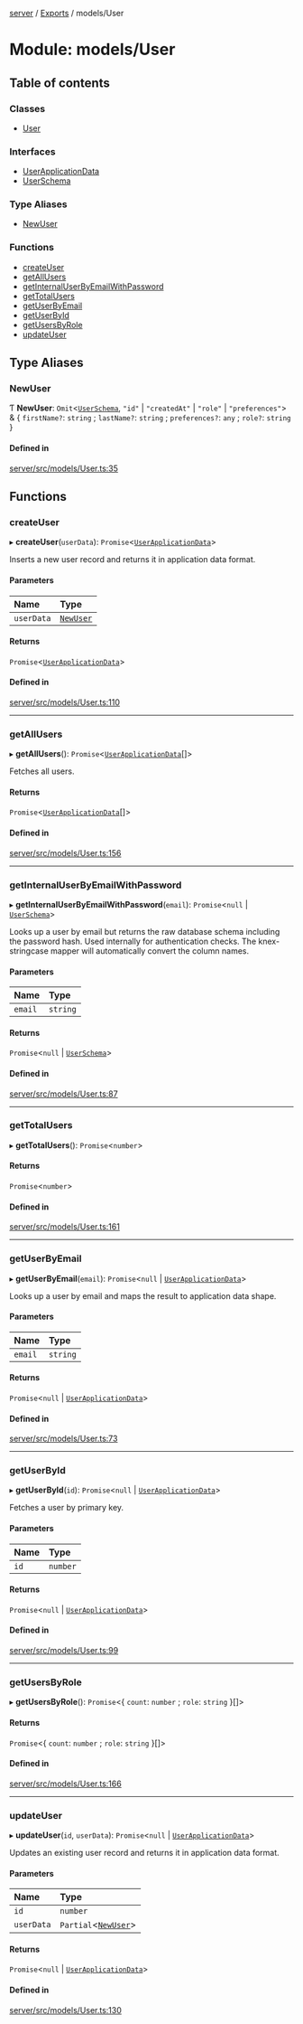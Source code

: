 [server](../README.md) / [Exports](../modules.md) / models/User

# Module: models/User

## Table of contents

### Classes

- [User](../classes/models_User.User.md)

### Interfaces

- [UserApplicationData](../interfaces/models_User.UserApplicationData.md)
- [UserSchema](../interfaces/models_User.UserSchema.md)

### Type Aliases

- [NewUser](models_User.md#newuser)

### Functions

- [createUser](models_User.md#createuser)
- [getAllUsers](models_User.md#getallusers)
- [getInternalUserByEmailWithPassword](models_User.md#getinternaluserbyemailwithpassword)
- [getTotalUsers](models_User.md#gettotalusers)
- [getUserByEmail](models_User.md#getuserbyemail)
- [getUserById](models_User.md#getuserbyid)
- [getUsersByRole](models_User.md#getusersbyrole)
- [updateUser](models_User.md#updateuser)

## Type Aliases

### NewUser

Ƭ **NewUser**: `Omit`\<[`UserSchema`](../interfaces/models_User.UserSchema.md), ``"id"`` \| ``"createdAt"`` \| ``"role"`` \| ``"preferences"``\> & \{ `firstName?`: `string` ; `lastName?`: `string` ; `preferences?`: `any` ; `role?`: `string`  }

#### Defined in

[server/src/models/User.ts:35](https://github.com/niklas-joh/french-learning-platform/blob/df287cd90d2fc20ebbe1da4bb7d2c97b195a5de7/server/src/models/User.ts#L35)

## Functions

### createUser

▸ **createUser**(`userData`): `Promise`\<[`UserApplicationData`](../interfaces/models_User.UserApplicationData.md)\>

Inserts a new user record and returns it in application data format.

#### Parameters

| Name | Type |
| :------ | :------ |
| `userData` | [`NewUser`](models_User.md#newuser) |

#### Returns

`Promise`\<[`UserApplicationData`](../interfaces/models_User.UserApplicationData.md)\>

#### Defined in

[server/src/models/User.ts:110](https://github.com/niklas-joh/french-learning-platform/blob/df287cd90d2fc20ebbe1da4bb7d2c97b195a5de7/server/src/models/User.ts#L110)

___

### getAllUsers

▸ **getAllUsers**(): `Promise`\<[`UserApplicationData`](../interfaces/models_User.UserApplicationData.md)[]\>

Fetches all users.

#### Returns

`Promise`\<[`UserApplicationData`](../interfaces/models_User.UserApplicationData.md)[]\>

#### Defined in

[server/src/models/User.ts:156](https://github.com/niklas-joh/french-learning-platform/blob/df287cd90d2fc20ebbe1da4bb7d2c97b195a5de7/server/src/models/User.ts#L156)

___

### getInternalUserByEmailWithPassword

▸ **getInternalUserByEmailWithPassword**(`email`): `Promise`\<``null`` \| [`UserSchema`](../interfaces/models_User.UserSchema.md)\>

Looks up a user by email but returns the raw database schema including the
password hash. Used internally for authentication checks.
The knex-stringcase mapper will automatically convert the column names.

#### Parameters

| Name | Type |
| :------ | :------ |
| `email` | `string` |

#### Returns

`Promise`\<``null`` \| [`UserSchema`](../interfaces/models_User.UserSchema.md)\>

#### Defined in

[server/src/models/User.ts:87](https://github.com/niklas-joh/french-learning-platform/blob/df287cd90d2fc20ebbe1da4bb7d2c97b195a5de7/server/src/models/User.ts#L87)

___

### getTotalUsers

▸ **getTotalUsers**(): `Promise`\<`number`\>

#### Returns

`Promise`\<`number`\>

#### Defined in

[server/src/models/User.ts:161](https://github.com/niklas-joh/french-learning-platform/blob/df287cd90d2fc20ebbe1da4bb7d2c97b195a5de7/server/src/models/User.ts#L161)

___

### getUserByEmail

▸ **getUserByEmail**(`email`): `Promise`\<``null`` \| [`UserApplicationData`](../interfaces/models_User.UserApplicationData.md)\>

Looks up a user by email and maps the result to application data shape.

#### Parameters

| Name | Type |
| :------ | :------ |
| `email` | `string` |

#### Returns

`Promise`\<``null`` \| [`UserApplicationData`](../interfaces/models_User.UserApplicationData.md)\>

#### Defined in

[server/src/models/User.ts:73](https://github.com/niklas-joh/french-learning-platform/blob/df287cd90d2fc20ebbe1da4bb7d2c97b195a5de7/server/src/models/User.ts#L73)

___

### getUserById

▸ **getUserById**(`id`): `Promise`\<``null`` \| [`UserApplicationData`](../interfaces/models_User.UserApplicationData.md)\>

Fetches a user by primary key.

#### Parameters

| Name | Type |
| :------ | :------ |
| `id` | `number` |

#### Returns

`Promise`\<``null`` \| [`UserApplicationData`](../interfaces/models_User.UserApplicationData.md)\>

#### Defined in

[server/src/models/User.ts:99](https://github.com/niklas-joh/french-learning-platform/blob/df287cd90d2fc20ebbe1da4bb7d2c97b195a5de7/server/src/models/User.ts#L99)

___

### getUsersByRole

▸ **getUsersByRole**(): `Promise`\<\{ `count`: `number` ; `role`: `string`  }[]\>

#### Returns

`Promise`\<\{ `count`: `number` ; `role`: `string`  }[]\>

#### Defined in

[server/src/models/User.ts:166](https://github.com/niklas-joh/french-learning-platform/blob/df287cd90d2fc20ebbe1da4bb7d2c97b195a5de7/server/src/models/User.ts#L166)

___

### updateUser

▸ **updateUser**(`id`, `userData`): `Promise`\<``null`` \| [`UserApplicationData`](../interfaces/models_User.UserApplicationData.md)\>

Updates an existing user record and returns it in application data format.

#### Parameters

| Name | Type |
| :------ | :------ |
| `id` | `number` |
| `userData` | `Partial`\<[`NewUser`](models_User.md#newuser)\> |

#### Returns

`Promise`\<``null`` \| [`UserApplicationData`](../interfaces/models_User.UserApplicationData.md)\>

#### Defined in

[server/src/models/User.ts:130](https://github.com/niklas-joh/french-learning-platform/blob/df287cd90d2fc20ebbe1da4bb7d2c97b195a5de7/server/src/models/User.ts#L130)
